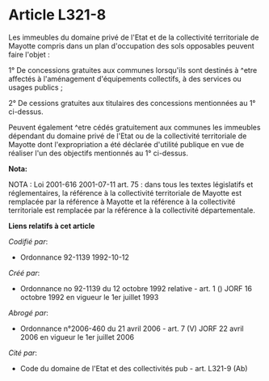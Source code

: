 # Article L321-8

Les immeubles du domaine privé de l'Etat et de la collectivité territoriale de Mayotte compris dans un plan d'occupation des
sols opposables peuvent faire l'objet :

1° De concessions gratuites aux communes lorsqu'ils sont destinés à ^etre affectés à l'aménagement d'équipements collectifs,
à des services ou usages publics ;

2° De cessions gratuites aux titulaires des concessions mentionnées au 1° ci-dessus.

Peuvent également ^etre cédés gratuitement aux communes les immeubles dépendant du domaine privé de l'Etat ou de la
collectivité territoriale de Mayotte dont l'expropriation a été déclarée d'utilité publique en vue de réaliser l'un des
objectifs mentionnés au 1° ci-dessus.

**Nota:**

NOTA : Loi 2001-616 2001-07-11 art. 75 : dans tous les textes législatifs et réglementaires, la référence à la collectivité
territoriale de Mayotte est remplacée par la référence à Mayotte et la référence à la collectivité territoriale est remplacée
par la référence à la collectivité départementale.

**Liens relatifs à cet article**

_Codifié par_:

  - Ordonnance 92-1139 1992-10-12

_Créé par_:

  - Ordonnance no 92-1139 du 12 octobre 1992 relative  - art. 1 () JORF 16 octobre 1992 en vigueur le 1er juillet 1993

_Abrogé par_:

  - Ordonnance n°2006-460 du 21 avril 2006 - art. 7 (V) JORF 22 avril 2006 en vigueur le 1er juillet 2006

_Cité par_:

  - Code du domaine de l'Etat et des collectivités pub - art. L321-9 (Ab)
